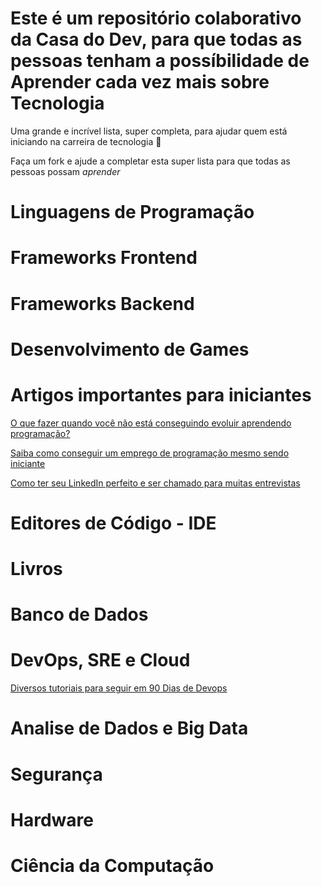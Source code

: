 # Este é um repositório colaborativo da Casa do Dev, para que todas as pessoas tenham a possíbilidade de Aprender cada vez mais sobre Tecnologia
Uma grande e incrível lista, super completa, para ajudar quem está iniciando na carreira de tecnologia 🚀

Faça um fork e ajude a completar esta super lista para que todas as pessoas possam *aprender*


# Linguagens de Programação



# Frameworks Frontend



# Frameworks Backend



# Desenvolvimento de Games



# Artigos importantes para iniciantes
[O que fazer quando você não está conseguindo evoluir aprendendo programação?](https://casado.dev/o-que-fazer-quando-voce-nao-esta-conseguindo-evoluir-aprendendo-programacao/programacao/)

[Saiba como conseguir um emprego de programação mesmo sendo iniciante](https://casado.dev/saiba-como-conseguir-um-emprego-de-programacao-mesmo-sendo-iniciante-2/programacao/)

[Como ter seu LinkedIn perfeito e ser chamado para muitas entrevistas](https://casado.dev/como-ter-o-linkedin-perfeito-e-ser-chamado-para-entrevistas-de-programacao-mais-rapido/programacao/)



# Editores de Código - IDE



# Livros



# Banco de Dados



# DevOps, SRE e Cloud
[Diversos tutoriais para seguir em 90 Dias de Devops](https://github.com/MichaelCade/90DaysOfDevOps)



# Analise de Dados e Big Data



# Segurança



# Hardware



# Ciência da Computação
